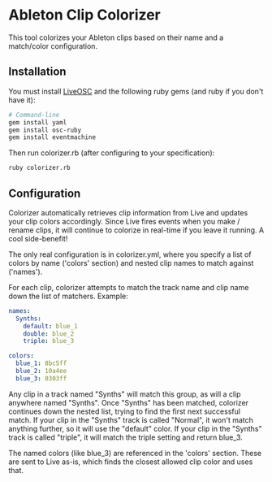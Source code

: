 # Ableton Clip Colorizer

This tool colorizes your Ableton clips based on their name and a match/color configuration.

## Installation

You must install [LiveOSC]('http://livecontrol.q3f.org/ableton-liveapi/liveosc/') and the following ruby gems (and ruby if you don't have it):

```bash
# Command-line
gem install yaml
gem install osc-ruby
gem install eventmachine
```

Then run colorizer.rb (after configuring to your specification):

```bash
ruby colorizer.rb
```

## Configuration

Colorizer automatically retrieves clip information from Live and updates your clip colors accordingly. Since Live fires events when you make / rename clips, it will continue to colorize in real-time if you leave it running. A cool side-benefit!

The only real configuration is in colorizer.yml, where you specify a list of colors by name ('colors' section) and nested clip names to match against ('names').

For each clip, colorizer attempts to match the track name and clip name down the list of matchers. Example:

```yaml
names:
  Synths:
    default: blue_1
    double: blue_2
    triple: blue_3

colors:
  blue_1: 8bc5ff
  blue_2: 10a4ee
  blue_3: 0303ff
```

Any clip in a track named "Synths" will match this group, as will a clip anywhere named "Synths". Once "Synths" has been matched, colorizer continues down the nested list, trying to find the first next successful match. If your clip in the "Synths" track is called "Normal", it won't match anything further, so it will use the "default" color. If your clip in the "Synths" track is called "triple", it will match the triple setting and return blue_3.

The named colors (like blue_3) are referenced in the 'colors' section. These are sent to Live as-is, which finds the closest allowed clip color and uses that.
